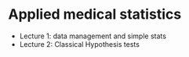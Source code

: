 # Applied medical statistics

- Lecture 1: data management and simple stats
- Lecture 2: Classical Hypothesis tests
